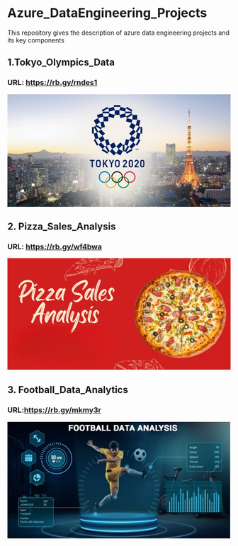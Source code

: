 # Azure_DataEngineering_Projects
This repository gives the description of azure data engineering projects and its key components

## 1.Tokyo_Olympics_Data
### URL: https://rb.gy/rndes1
![logo](https://github.com/Shoaib9288/Azure_DataEngineering_Projects/blob/main/tokyo-olympic-azure-data-engineering-project/Tokyo%20Olympics.jpg)

## 2. Pizza_Sales_Analysis
### URL: https://rb.gy/wf4bwa
![logo](https://github.com/Shoaib9288/Azure_DataEngineering_Projects/blob/main/Pizza_Sales_Analysis_Azure-dataengineering-project/Pizza%20Sales%20Analysis.png)

## 3. Football_Data_Analytics
### URL:https://rb.gy/mkmy3r
![logo](https://github.com/Shoaib9288/Azure_DataEngineering_Projects/blob/main/Football_Data_Analysis-Azure-End2End_Project/Football%20Data%20Analytics.jpg)

